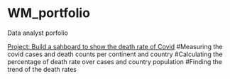 # WM_portfolio
Data analyst porfolio

[Project: Build a sahboard to show the death rate of Covid](https://public.tableau.com/app/profile/wendym4423/viz/CovidDashboard_16582091798820/Dashboard1)
#Measuring the covid cases and death counts per continent and country
#Calculating the percentage of death rate over cases and country population
#Finding the trend of the death rates
